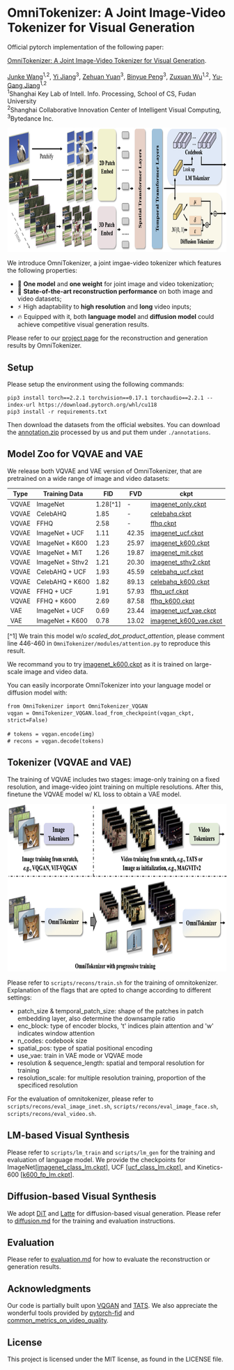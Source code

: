 # OmniTokenizer: A Joint Image-Video Tokenizer for Visual Generation

Official pytorch implementation of the following paper:
<p align="left"> 
<a href="https://arxiv.org/abs/2406.09399">OmniTokenizer: A Joint Image-Video Tokenizer for Visual Generation</a>.
<br>
<br>
<a href="https://www.wangjunke.info/">Junke Wang</a><sup>1,2</sup>, <a href="https://enjoyyi.github.io/">Yi Jiang</a><sup>3</sup>, <a href="https://shallowyuan.github.io/">Zehuan Yuan</a><sup>3</sup>, <a href="./">Binyue Peng</a><sup>3</sup>, <a href="https://zxwu.azurewebsites.net/">Zuxuan Wu</a><sup>1,2</sup>, <a href="https://fvl.fudan.edu.cn/">Yu-Gang Jiang</a><sup>1,2</sup>
<br>
<sup>1</sup>Shanghai Key Lab of Intell. Info. Processing, School of CS, Fudan University <br>
<sup>2</sup>Shanghai Collaborative Innovation Center of Intelligent Visual Computing, <sup>3</sup>Bytedance Inc.
</p>

<p align="left">
    <img src=assets/network.png width="852" height="284" />
</p>


We introduce OmniTokenizer, a joint imgae-video tokenizer which features the following properties:
- 🚀 **One model** and **one weight** for joint image and video tokenization;
- 🥇 **State-of-the-art reconstruction performance** on both image and video datasets;
- ⚡ High adaptability to **high resolution** and **long** video inputs;
- 🔥 Equipped with it, both **language model** and **diffusion model** could achieve competitive visual generation results.

Please refer to our [project page](https://www.wangjunke.info/OmniTokenizer/) for the reconstruction and generation results by OmniTokenizer.

## Setup

Please setup the environment using the following commands:

```
pip3 install torch==2.2.1 torchvision==0.17.1 torchaudio==2.2.1 --index-url https://download.pytorch.org/whl/cu118
pip3 install -r requirements.txt
```

Then download the datasets from the official websites. You can download the [annotation.zip](https://huggingface.co/Daniel0724/OmniTokenizer/resolve/main/annotations.zip) processed by us and put them under ```./annotations```.

## Model Zoo for VQVAE and VAE

We release both VQVAE and VAE version of OmniTokenizer, that are pretrained on a wide range of image and video datasets:

 |  Type | Training Data  | FID | FVD | ckpt | 
 | ---------- | ---------- | ---------- | ----------- | ----------- | 
 | VQVAE | ImageNet | 1.28[^1] | - | [imagenet_only.ckpt](https://huggingface.co/Daniel0724/OmniTokenizer/resolve/main/imagenet_only.ckpt) |
 | VQVAE | CelebAHQ | 1.85 | - | [celebahq.ckpt](https://huggingface.co/Daniel0724/OmniTokenizer/resolve/main/celebahq.ckpt) | 
 | VQVAE | FFHQ |2.58 | - | [ffhq.ckpt](https://huggingface.co/Daniel0724/OmniTokenizer/resolve/main/ffhq.ckpt) | 
 | VQVAE | ImageNet + UCF | 1.11 | 42.35 | [imagenet_ucf.ckpt](https://huggingface.co/Daniel0724/OmniTokenizer/resolve/main/imagenet_ucf.ckpt) | 
 | VQVAE | ImageNet + K600 | 1.23 | 25.97 | [imagenet_k600.ckpt](https://huggingface.co/Daniel0724/OmniTokenizer/resolve/main/imagenet_k600.ckpt) | 
 | VQVAE | ImageNet + MiT | 1.26 | 19.87 | [imagenet_mit.ckpt](https://huggingface.co/Daniel0724/OmniTokenizer/resolve/main/imagenet_mit.ckpt) | 
 | VQVAE | ImageNet + Sthv2 | 1.21 | 20.30 | [imagenet_sthv2.ckpt](https://huggingface.co/Daniel0724/OmniTokenizer/resolve/main/imagenet_sthv2.ckpt) | 
 | VQVAE | CelebAHQ + UCF | 1.93 | 45.59 | [celebahq_ucf.ckpt](https://huggingface.co/Daniel0724/OmniTokenizer/resolve/main/celebahq_ucf.ckpt) | 
 | VQVAE | CelebAHQ + K600 | 1.82 | 89.13 | [celebahq_k600.ckpt](https://huggingface.co/Daniel0724/OmniTokenizer/resolve/main/celebahq_k600.ckpt) | 
 | VQVAE | FFHQ + UCF | 1.91 | 57.93 | [ffhq_ucf.ckpt](https://huggingface.co/Daniel0724/OmniTokenizer/resolve/main/ffhq_ucf.ckpt) | 
 | VQVAE | FFHQ + K600 | 2.69 | 87.58 | [ffhq_k600.ckpt](https://huggingface.co/Daniel0724/OmniTokenizer/resolve/main/ffhq_k600.ckpt) | 
 | VAE | ImageNet + UCF | 0.69 | 23.44 | [imagenet_ucf_vae.ckpt](https://huggingface.co/Daniel0724/OmniTokenizer/resolve/main/imagenet_ucf_vae.ckpt) | 
 | VAE | ImageNet + K600 | 0.78 | 13.02 | [imagenet_k600_vae.ckpt](https://huggingface.co/Daniel0724/OmniTokenizer/resolve/main/imagenet_k600_vae.ckpt) |

[^1] We train this model w/o *scaled_dot_product_attention*, please comment line 446-460 in ```OmniTokenizer/modules/attention.py``` to reproduce this result.


We recommand you to try [imagenet_k600.ckpt](https://huggingface.co/Daniel0724/OmniTokenizer/resolve/main/imagenet_k600.ckpt) as it is trained on large-scale image and video data. 

You can easily incorporate OmniTokenizer into your language model or diffusion model with:
```
from OmniTokenizer import OmniTokenizer_VQGAN
vqgan = OmniTokenizer_VQGAN.load_from_checkpoint(vqgan_ckpt, strict=False)

# tokens = vqgan.encode(img)
# recons = vqgan.decode(tokens)

```

## Tokenizer (VQVAE and VAE)

The training of VQVAE includes two stages: image-only training on a fixed resolution, and image-video joint training on multiple resolutions. After this, finetune the VQVAE model w/ KL loss to obtain a VAE model.

<p align="left">
    <img src=assets/training.png width="852" height="384" />
</p>

Please refer to ```scripts/recons/train.sh``` for the training of omnitokenizer. Explanation of the flags that are opted to change according to different settings:

- patch_size & temporal_patch_size: shape of the patches in patch embedding layer, also determine the downsample ratio
- enc_block: type of encoder blocks, 't' indices plain attention and 'w' indicates window attention
- n_codes: codebook size
- spatial_pos: type of spatial positional encoding
- use_vae: train in VAE mode or VQVAE mode
- resolution & sequence_length: spatial and temporal resolution for training
- resolution_scale: for multiple resolution training, proportion of the specificed resolution

For the evaluation of omnitokenizer, please refer to ```scripts/recons/eval_image_inet.sh```, ```scripts/recons/eval_image_face.sh```, ```scripts/recons/eval_video.sh```.


## LM-based Visual Synthesis

Please refer to ```scripts/lm_train``` and ```scripts/lm_gen``` for the training and evaluation of language model. We provide the checkpoints for ImageNet[[imagenet_class_lm.ckpt](https://huggingface.co/Daniel0724/OmniTokenizer/resolve/main/imagenet_class_lm.ckpt)], UCF [[ucf_class_lm.ckpt](https://huggingface.co/Daniel0724/OmniTokenizer/resolve/main/ucf_class_lm.ckpt)], and Kinetics-600 [[k600_fp_lm.ckpt](https://huggingface.co/Daniel0724/OmniTokenizer/resolve/main/k600_fp_lm.ckpt)]. 

## Diffusion-based Visual Synthesis

We adopt [DiT](https://github.com/facebookresearch/DiT?tab=readme-ov-file) and [Latte](https://github.com/Vchitect/Latte) for diffusion-based visual generation. Please refer to [diffusion.md](Diffusion/README.md) for the training and evaluation instructions.

## Evaluation

Please refer to [evaluation.md](evaluation/README.md) for how to evaluate the reconstruction or generation results.

## Acknowledgments
Our code is partially built upon [VQGAN](https://github.com/CompVis/taming-transformers) and
[TATS](https://github.com/songweige/TATS). We also appreciate the wonderful tools provided by [pytorch-fid](https://github.com/mseitzer/pytorch-fid) and [common_metrics_on_video_quality](https://github.com/JunyaoHu/common_metrics_on_video_quality).



## License

This project is licensed under the MIT license, as found in the LICENSE file.
